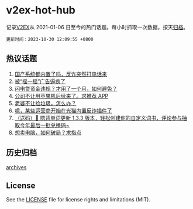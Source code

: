 # v2ex-hot-hub

 记录[V2EX](https://www.v2ex.com/)从 2021-01-06 日至今的热门话题。每小时抓取一次数据，按天[归档](archives)。

`更新时间：2023-10-30 12:09:55 +0800`

## 热议话题

1. [国产系统都内置了吗，反诈突然打电话来](https://www.v2ex.com/t/986489)
1. [被“摇一摇”广告逼疯了](https://www.v2ex.com/t/986575)
1. [闪电贷资金违规？才用了一个月，如何避免？](https://www.v2ex.com/t/986560)
1. [公司不让用苹果机后续来了。求推荐 APP](https://www.v2ex.com/t/986506)
1. [老婆不让捡垃圾，怎么办？](https://www.v2ex.com/t/986475)
1. [噫，某些运营商开始在光猫内置反诈插件了](https://www.v2ex.com/t/986550)
1. [（送码）🎁 嗯背单词更新 1.3.3 版本，轻松创建你的自定义词书，评论参与抽取今年最后一批兑换码~](https://www.v2ex.com/t/986556)
1. [想卖电脑，如何破局？求指点](https://www.v2ex.com/t/986398)

## 历史归档

[archives](archives)

## License

See the [LICENSE](LICENSE) file for license rights and limitations (MIT).
